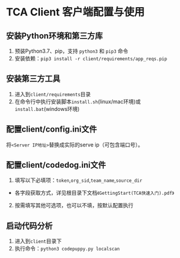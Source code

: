 # TCA Client 客户端配置与使用

## 安装Python环境和第三方库
1. 预装Python3.7、pip，支持 `python3` 和 `pip3` 命令 
2. 安装依赖：`pip3 install -r client/requirements/app_reqs.pip`

## 安装第三方工具
1. 进入到`client/requirements`目录
2. 在命令行中执行安装脚本`install.sh`(linux/mac环境)或`install.bat`(windows环境)

## 配置client/config.ini文件
将`<Server IP地址>`替换成实际的serve ip（可包含端口号）。

## 配置client/codedog.ini文件
1. 填写以下必填项：`token`,`org_sid`,`team_name`,`source_dir`
- 各字段获取方式，详见根目录下文档`《GettingStart(TCA快速入门).pdf》`
2. 按需填写其他可选项，也可以不填，按默认配置执行

## 启动代码分析
1. 进入到`client`目录下
2. 执行命令：`python3 codepuppy.py localscan`